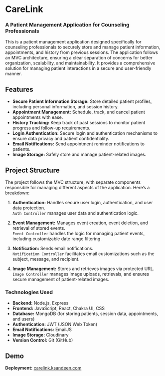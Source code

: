 # CareLink
### A Patient Management Application for Counseling Professionals
This is a patient management application designed specifically for counseling professionals to securely store and manage patient information, appointments, and history from previous sessions. The application follows an MVC architecture, ensuring a clear separation of concerns for better organization, scalability, and maintainability. It provides a comprehensive solution for managing patient interactions in a secure and user-friendly manner.

## Features
- **Secure Patient Information Storage:** Store detailed patient profiles, including personal information, and session history.
- **Appointment Management:** Schedule, track, and cancel patient appointments with ease.
- **History Tracking:** Keep track of past sessions to monitor patient progress and follow-up requirements.
- **Login Authentication:** Secure login and authentication mechanisms to ensure data privacy and patient confidentiality.  
- **Email Notifications:** Send appointment reminder notifications to patients.  
- **Image Storage:** Safely store and manage patient-related images.  

## Project Structure
The project follows the MVC structure, with separate components responsible for managing different aspects of the application. Here’s a breakdown:

1. **Authentication:** Handles secure user login, authentication, and user data protection.  
```Auth Controller``` manages user data and authentication logic.

3. **Event Management:** Manages event creation, event deletion, and retrieval of stored events.  
```Event Controller``` handles the logic for managing patient events, including customizable date range filtering.
   
5. **Notification:** Sends email notifications.  
```Notification Controller``` facilitates email customizations such as the subject, message, and recipient.

7. **Image Management:** Stores and retrieves images via protected URL.  
```Image Controller``` manages image uploads, retrievals, and ensures secure management of patient-related images.

### Technologies Used
- **Backend:** Node.js, Express
- **Frontend:** JavaScript, React, Chakra UI, CSS
- **Database:** MongoDB (for storing patients, session data, appointments, and users)
- **Authentication:** JWT (JSON Web Token)
- **Email Notifications:** EmailJS
- **Image Storage:** Cloudinary
- **Version Control:** Git (GitHub)

## Demo
**Deployment:** [carelink.ksandeen.com](https://carelink.ksandeen.com)
